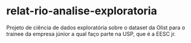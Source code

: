 # relat-rio-analise-exploratoria
Projeto de ciência de dados exploratória sobre o dataset da Olist para o trainee da empresa júnior a qual faço parte na USP, que é a EESC jr.
